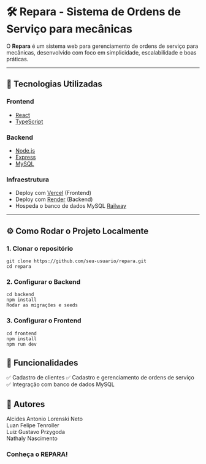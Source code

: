 # 🛠️ Repara - Sistema de Ordens de Serviço para mecânicas

O **Repara** é um sistema web para gerenciamento de ordens de serviço para mecânicas, desenvolvido com foco em simplicidade, escalabilidade e boas práticas.  

---

## 🚀 Tecnologias Utilizadas

### Frontend
- [React](https://reactjs.org/)
- [TypeScript](https://www.typescriptlang.org/)

### Backend
- [Node.js](https://nodejs.org/)
- [Express](https://expressjs.com/)
- [MySQL](https://www.mysql.com/)

### Infraestrutura
- Deploy com [Vercel](https://vercel.com/) (Frontend)
- Deploy com [Render](https://render.com/) (Backend)
- Hospeda o banco de dados MySQL [Railway](https://railway.com/)
---

## ⚙️ Como Rodar o Projeto Localmente

### 1. Clonar o repositório
```
git clone https://github.com/seu-usuario/repara.git
cd repara
```
### 2. Configurar o Backend
```
cd backend
npm install
Rodar as migrações e seeds
```
### 3. Configurar o Frontend
```
cd frontend
npm install
npm run dev
```

## 📌 Funcionalidades
✅ Cadastro de clientes
✅ Cadastro e gerenciamento de ordens de serviço
✅ Integração com banco de dados MySQL

## 👥 Autores
Alcides Antonio Lorenski Neto\
Luan Felipe Tenroller\
Luiz Gustavo Przygoda\
Nathaly Nascimento

### Conheça o REPARA!
